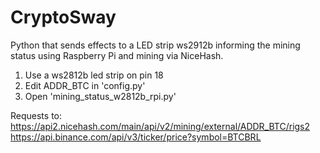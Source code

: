 # CryptoSway
 Python that sends effects to a LED strip ws2912b informing the mining status using Raspberry Pi and mining via NiceHash.



1. Use a ws2812b led strip on pin 18
2. Edit ADDR_BTC in 'config.py'
3. Open 'mining_status_w2812b_rpi.py'

Requests to:
https://api2.nicehash.com/main/api/v2/mining/external/ADDR_BTC/rigs2
https://api.binance.com/api/v3/ticker/price?symbol=BTCBRL